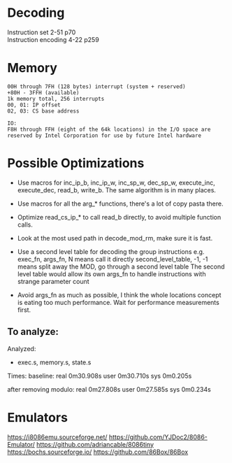 Decoding
========

Instruction set 2-51 p70  
Instruction encoding 4-22 p259

Memory
======

```
00H through 7FH (128 bytes) interrupt (system + reserved)
+80H - 3FFH (available)
1k memory total, 256 interrupts
00, 01: IP offset
02, 03: CS base address
```

```
IO:
F8H through FFH (eight of the 64k locations) in the I/O space are reserved by Intel Corporation for use by future Intel hardware
```

Possible Optimizations
======================

- Use macros for inc_ip_b, inc_ip_w, inc_sp_w, dec_sp_w, execute_inc, execute_dec, read_b, write_b. The same algorithm is in many places.
- Use macros for all the arg_* functions, there's a lot of copy pasta there.
- Optimize read_cs_ip_* to call read_b directly, to avoid multiple function calls.
- Look at the most used path in decode_mod_rm, make sure it is fast.

- Use a second level table for decoding the group instructions
  e.g. exec_fn, args_fn, N           means call it directly
       second_level_table, -1, -1   means split away the MOD, go through a second level table
  The second level table would allow its own args_fn to handle instructions with strange parameter count

- Avoid args_fn as much as possible, I think the whole locations concept is eating too much performance.
  Wait for performance measurements first.

To analyze:
- 

Analyzed:
- exec.s, memory.s, state.s

Times:
baseline:
real    0m30.908s
user    0m30.710s
sys     0m0.205s

after removing modulo:
real    0m27.808s
user    0m27.585s
sys     0m0.234s

Emulators
=========

https://i8086emu.sourceforge.net/
https://github.com/YJDoc2/8086-Emulator/
https://github.com/adriancable/8086tiny
https://bochs.sourceforge.io/
https://github.com/86Box/86Box
